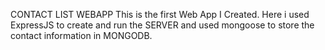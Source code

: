 CONTACT LIST WEBAPP
This is the first Web App I Created.
Here i used ExpressJS to create and run the SERVER and used mongoose to store the contact information in MONGODB.